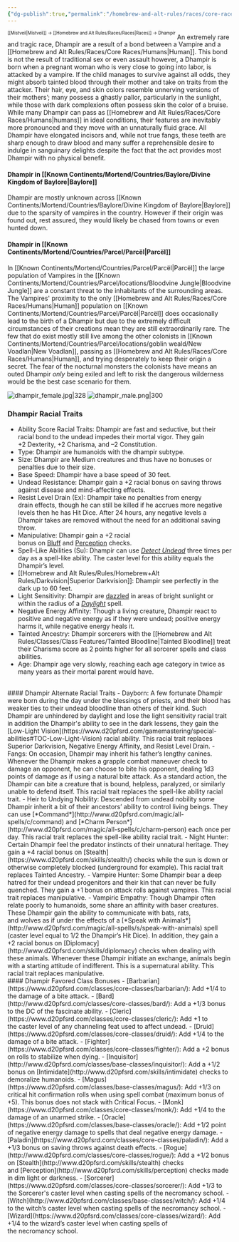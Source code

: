 ```yaml
---
{"dg-publish":true,"permalink":"/homebrew-and-alt-rules/races/core-races/dhampir/"}
---
```


<sup><sup>[[Mistveil\|Mistveil]] → [[Homebrew and Alt Rules/Races/Races\|Races]] → Dhampir</sup></sup>
An extremely rare and tragic race, Dhampir are a result of a bond between a Vampire and a [[Homebrew and Alt Rules/Races/Core Races/Humans\|Human]]. This bond is not the result of traditional sex or even assault however, a Dhampir is born when a pregnant woman who is very close to going into labor, is attacked by a vampire. If the child manages to survive against all odds, they might absorb tainted blood through their mother and take on traits from the attacker. Their hair, eye, and skin colors resemble unnerving versions of their mothers’; many possess a ghastly pallor, particularly in the sunlight, while those with dark complexions often possess skin the color of a bruise. While many Dhampir can pass as [[Homebrew and Alt Rules/Races/Core Races/Humans\|humans]] in ideal conditions, their features are inevitably more pronounced and they move with an unnaturally fluid grace. All Dhampir have elongated incisors and, while not true fangs, these teeth are sharp enough to draw blood and many suffer a reprehensible desire to indulge in sanguinary delights despite the fact that the act provides most Dhampir with no physical benefit. 
#### Dhampir in [[Known Continents/Mortend/Countries/Baylore/Divine Kingdom of Baylore\|Baylore]]
Dhampir are mostly unknown across [[Known Continents/Mortend/Countries/Baylore/Divine Kingdom of Baylore\|Baylore]] due to the sparsity of vampires in the country. However if their origin was found out, rest assured, they would likely be chased from towns or even hunted down. 
#### Dhampir in [[Known Continents/Mortend/Countries/Parcel/Parcël\|Parcël]]
In [[Known Continents/Mortend/Countries/Parcel/Parcël\|Parcël]] the large population of Vampires in the [[Known Continents/Mortend/Countries/Parcel/locations/Bloodvine Jungle\|Bloodvine Jungle]] are a constant threat to the inhabitants of the surrounding areas. The Vampires' proximity to the only [[Homebrew and Alt Rules/Races/Core Races/Humans\|Human]] population on [[Known Continents/Mortend/Countries/Parcel/Parcël\|Parcël]] does occasionally lead to the birth of a Dhampir but due to the extremely difficult circumstances of their creations mean they are still extraordinarily rare. The few that do exist mostly still live among the other colonists in [[Known Continents/Mortend/Countries/Parcel/locations/goblin weald/New Voadlan\|New Voadlan]], passing as [[Homebrew and Alt Rules/Races/Core Races/Humans\|Human]], and trying desperately to keep their origin a secret. The fear of the nocturnal monsters the colonists have means an outed Dhampir *only* being exiled and left to risk the dangerous wilderness would be the best case scenario for them. 

![dhampir_female.jpg|328](/img/user/Attachments/dhampir_female.jpg) ![dhampir_male.png|300](/img/user/Attachments/dhampir_male.png)

### Dhampir Racial Traits
- Ability Score Racial Traits: Dhampir are fast and seductive, but their racial bond to the undead impedes their mortal vigor. They gain +2 Dexterity, +2 Charisma, and –2 Constitution.
- Type: Dhampir are humanoids with the dhampir subtype.
- Size: Dhampir are Medium creatures and thus have no bonuses or penalties due to their size.
- Base Speed: Dhampir have a base speed of 30 feet.
- Undead Resistance: Dhampir gain a +2 racial bonus on saving throws against disease and mind-affecting effects.
- Resist Level Drain (Ex): Dhampir take no penalties from energy drain effects, though he can still be killed if he accrues more negative levels then he has Hit Dice. After 24 hours, any negative levels a Dhampir takes are removed without the need for an additional saving throw.
- Manipulative: Dhampir gain a +2 racial bonus on [Bluff](http://www.d20pfsrd.com/skills/bluff) and [Perception](http://www.d20pfsrd.com/skills/perception) checks.
- Spell-Like Abilities (Su): Dhampir can use [*Detect Undead*](http://www.d20pfsrd.com/magic/all-spells/d/detect-undead) three times per day as a spell-like ability. The caster level for this ability equals the Dhampir’s level.
- [[Homebrew and Alt Rules/Rules/Homebrew+Alt Rules/Darkvision\|Superior Darkvision]]: Dhampir see perfectly in the dark up to 60 feet.
- Light Sensitivity: Dhampir are [dazzled](http://www.d20pfsrd.com/gamemastering/conditions#TOC-Dazzled) in areas of bright sunlight or within the radius of a [*Daylight*](http://www.d20pfsrd.com/magic/all-spells/d/daylight) spell.
- Negative Energy Affinity: Though a living creature, Dhampir react to positive and negative energy as if they were undead; positive energy harms it, while negative energy heals it.
- Tainted Ancestry: Dhampir sorcerers with the [[Homebrew and Alt Rules/Classes/Class Features/Tainted Bloodline\|Tainted Bloodline]] treat their Charisma score as 2 points higher for all sorcerer spells and class abilities.
- Age: Dhampir age very slowly, reaching each age category in twice as many years as their mortal parent would have.
<br>
#### Dhampir Alternate Racial Traits
- Dayborn: A few fortunate Dhampir were born during the day under the blessings of priests, and their blood has weaker ties to their undead bloodline than others of their kind. Such Dhampir are unhindered by daylight and lose the light sensitivity racial trait in addition the Dhampir's ability to see in the dark lessens, they gain the [Low-Light Vision](https://www.d20pfsrd.com/gamemastering/special-abilities#TOC-Low-Light-Vision) racial ability. This racial trait replaces Superior Darkvision, Negative Energy Affinity, and Resist Level Drain.
- Fangs: On occasion, Dhampir may inherit his father’s lengthy canines. Whenever the Dhampir makes a grapple combat maneuver check to damage an opponent, he can choose to bite his opponent, dealing 1d3 points of damage as if using a natural bite attack. As a standard action, the Dhampir can bite a creature that is bound, helpless, paralyzed, or similarly unable to defend itself. This racial trait replaces the spell-like ability racial trait.
- Heir to Undying Nobility: Descended from undead nobility some Dhampir inherit a bit of their ancestors’ ability to control living beings. They can use [*Command*](http://www.d20pfsrd.com/magic/all-spells/c/command) and [*Charm Person*](http://www.d20pfsrd.com/magic/all-spells/c/charm-person) each once per day. This racial trait replaces the spell-like ability racial trait.
- Night Hunter: Certain Dhampir feel the predator instincts of their unnatural heritage. They gain a +4 racial bonus on [Stealth](https://www.d20pfsrd.com/skills/stealth/) checks while the sun is down or otherwise completely blocked (underground for example). This racial trait replaces Tainted Ancestry.
- Vampire Hunter: Some Dhampir bear a deep hatred for their undead progenitors and their kin that can never be fully quenched. They gain a +1 bonus on attack rolls against vampires. This racial trait replaces manipulative.
- Vampiric Empathy: Though Dhampir often relate poorly to humanoids, some share an affinity with baser creatures. These Dhampir gain the ability to communicate with bats, rats, and wolves as if under the effects of a [*Speak with Animals*](http://www.d20pfsrd.com/magic/all-spells/s/speak-with-animals) spell (caster level equal to 1/2 the Dhampir’s Hit Dice). In addition, they gain a +2 racial bonus on [Diplomacy](http://www.d20pfsrd.com/skills/diplomacy) checks when dealing with these animals. Whenever these Dhampir initiate an exchange, animals begin with a starting attitude of indifferent. This is a supernatural ability. This racial trait replaces manipulative.
<br>
#### Dhampir Favored Class Bonuses
- [Barbarian](https://www.d20pfsrd.com/classes/core-classes/barbarian/): Add +1/4 to the damage of a bite attack.
- [Bard](http://www.d20pfsrd.com/classes/core-classes/bard/): Add a +1/3 bonus to the DC of the fascinate ability.
- [Cleric](https://www.d20pfsrd.com/classes/core-classes/cleric/): Add +1 to the caster level of any channeling feat used to affect undead.
- [Druid](https://www.d20pfsrd.com/classes/core-classes/druid/): Add +1/4 to the damage of a bite attack.
- [Fighter](https://www.d20pfsrd.com/classes/core-classes/fighter/): Add a +2 bonus on rolls to stabilize when dying.
- [Inquisitor](http://www.d20pfsrd.com/classes/base-classes/inquisitor/): Add a +1/2 bonus on [Intimidate](http://www.d20pfsrd.com/skills/intimidate) checks to demoralize humanoids.
- [Magus](https://www.d20pfsrd.com/classes/base-classes/magus/): Add +1/3 on critical hit confirmation rolls when using spell combat (maximum bonus of +5). This bonus does not stack with Critical Focus.
- [Monk](https://www.d20pfsrd.com/classes/core-classes/monk/): Add +1/4 to the damage of an unarmed strike.
- [Oracle](https://www.d20pfsrd.com/classes/base-classes/oracle/): Add +1/2 point of negative energy damage to spells that deal negative energy damage.
- [Paladin](https://www.d20pfsrd.com/classes/core-classes/paladin/): Add a +1/3 bonus on saving throws against death effects.
- [Rogue](http://www.d20pfsrd.com/classes/core-classes/rogue/): Add a +1/2 bonus on [Stealth](http://www.d20pfsrd.com/skills/stealth) checks and [Perception](http://www.d20pfsrd.com/skills/perception) checks made in dim light or darkness.
- [Sorcerer](https://www.d20pfsrd.com/classes/core-classes/sorcerer/): Add +1/3 to the Sorcerer's caster level when casting spells of the necromancy school.
- [Witch](http://www.d20pfsrd.com/classes/base-classes/witch/): Add +1/4 to the witch’s caster level when casting spells of the necromancy school.
- [Wizard](https://www.d20pfsrd.com/classes/core-classes/wizard/): Add +1/4 to the wizard’s caster level when casting spells of the necromancy school.